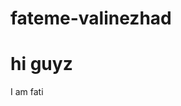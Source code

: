 # fateme-valinezhad
<html>
  <head>
    <title>Bighub</title>
  </head>
  <body>
    <h1>hi guyz</h1>
    <p>I am fati</p>
  </body>
</html>
